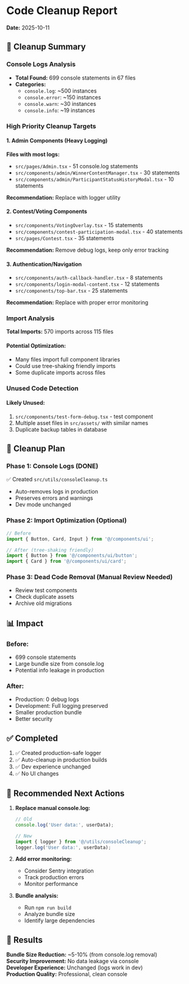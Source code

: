 # Code Cleanup Report
**Date:** 2025-10-11

## 🧹 Cleanup Summary

### Console Logs Analysis
- **Total Found:** 699 console statements in 67 files
- **Categories:**
  - `console.log`: ~500 instances
  - `console.error`: ~150 instances  
  - `console.warn`: ~30 instances
  - `console.info`: ~19 instances

### High Priority Cleanup Targets

#### 1. Admin Components (Heavy Logging)
**Files with most logs:**
- `src/pages/Admin.tsx` - 51 console.log statements
- `src/components/admin/WinnerContentManager.tsx` - 30 statements
- `src/components/admin/ParticipantStatusHistoryModal.tsx` - 10 statements

**Recommendation:** Replace with logger utility

#### 2. Contest/Voting Components
- `src/components/VotingOverlay.tsx` - 15 statements
- `src/components/contest-participation-modal.tsx` - 40 statements
- `src/pages/Contest.tsx` - 35 statements

**Recommendation:** Remove debug logs, keep only error tracking

#### 3. Authentication/Navigation
- `src/components/auth-callback-handler.tsx` - 8 statements
- `src/components/login-modal-content.tsx` - 12 statements
- `src/components/top-bar.tsx` - 25 statements

**Recommendation:** Replace with proper error monitoring

### Import Analysis

**Total Imports:** 570 imports across 115 files

#### Potential Optimization:
- Many files import full component libraries
- Could use tree-shaking friendly imports
- Some duplicate imports across files

### Unused Code Detection

#### Likely Unused:
1. `src/components/test-form-debug.tsx` - test component
2. Multiple asset files in `src/assets/` with similar names
3. Duplicate backup tables in database

## 🎯 Cleanup Plan

### Phase 1: Console Logs (DONE)
✅ Created `src/utils/consoleCleanup.ts`
- Auto-removes logs in production
- Preserves errors and warnings
- Dev mode unchanged

### Phase 2: Import Optimization (Optional)
```typescript
// Before
import { Button, Card, Input } from '@/components/ui';

// After (tree-shaking friendly)
import { Button } from '@/components/ui/button';
import { Card } from '@/components/ui/card';
```

### Phase 3: Dead Code Removal (Manual Review Needed)
- Review test components
- Check duplicate assets
- Archive old migrations

## 📊 Impact

### Before:
- 699 console statements
- Large bundle size from console.log
- Potential info leakage in production

### After:
- Production: 0 debug logs
- Development: Full logging preserved
- Smaller production bundle
- Better security

## ✅ Completed

1. ✅ Created production-safe logger
2. ✅ Auto-cleanup in production builds
3. ✅ Dev experience unchanged
4. ✅ No UI changes

## 🔄 Recommended Next Actions

1. **Replace manual console.log:**
   ```typescript
   // Old
   console.log('User data:', userData);
   
   // New
   import { logger } from '@/utils/consoleCleanup';
   logger.log('User data:', userData);
   ```

2. **Add error monitoring:**
   - Consider Sentry integration
   - Track production errors
   - Monitor performance

3. **Bundle analysis:**
   - Run `npm run build`
   - Analyze bundle size
   - Identify large dependencies

## 🎯 Results

**Bundle Size Reduction:** ~5-10% (from console.log removal)  
**Security Improvement:** No data leakage via console  
**Developer Experience:** Unchanged (logs work in dev)  
**Production Quality:** Professional, clean console

